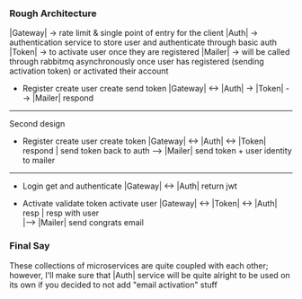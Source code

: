 ### Rough Architecture
|Gateway| -> rate limit & single point of entry for the client
|Auth| -> authentication service to store user and authenticate through basic auth
|Token| -> to activate user once they are registered
|Mailer| -> will be called through rabbitmq asynchronously once user has registered (sending activation token) or activated their account

- Register
     create user   create    send token
|Gateway| <-> |Auth| -> |Token| --> |Mailer|
        respond

---

Second design 

- Register
     create user  create token
|Gateway| <-> |Auth| <-> |Token|
        respond | send token back to auth
                --> |Mailer|
        send token + user identity to mailer

---

- Login
    get and authenticate
|Gateway| <-> |Auth|
      return jwt

- Activate
    validate token  activate user
|Gateway| <-> |Token| <-> |Auth|
          resp   |   resp with user    
                 |--> |Mailer|
         send congrats email

### Final Say
These collections of microservices are quite coupled with each other; however, 
I'll make sure that |Auth| service will be quite alright to be used on its own if you decided
to not add "email activation" stuff
